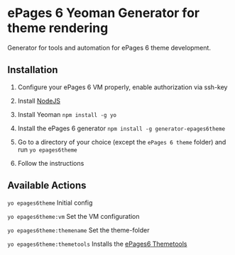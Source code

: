 # ePages 6 Yeoman Generator for theme rendering
Generator for tools and automation for ePages 6 theme development.

## Installation

1. Configure your ePages 6 VM properly, enable authorization via ssh-key

2. Install [NodeJS](https://nodejs.org/)

3. Install Yeoman ``npm install -g yo``

4. Install the ePages 6 generator ``npm install -g generator-epages6theme``

5. Go to a directory of your choice (except the ``ePages 6 theme`` folder) and run ``yo epages6theme``

6. Follow the instructions

## Available Actions

``yo epages6theme``
Initial config

``yo epages6theme:vm``
Set the VM configuration

``yo epages6theme:themename``
Set the theme-folder

``yo epages6theme:themetools``
Installs the [ePages6 Themetools](https://github.com/huettner/themetools)
